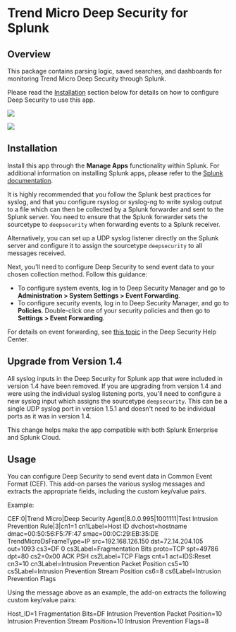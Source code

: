 Trend Micro Deep Security for Splunk
=========================

Overview
--------
This package contains parsing logic, saved searches, and dashboards for monitoring Trend Micro Deep Security through Splunk.

Please read the [Installation](#installation) section below for details on how to configure Deep Security to use this app.

![](/screenshots/antimalware_dashboard.png) 

![](/screenshots/ips_dashboard.png)

<a name="installation"></a>Installation
------------
Install this app through the **Manage Apps** functionality within Splunk. For additional information on installing Splunk apps, please refer to the [Splunk documentation](https://docs.splunk.com/Documentation).

It is highly recommended that you follow the Splunk best practices for syslog, and that you configure rsyslog or syslog-ng to write syslog output to a file which can then be collected by a Splunk forwarder and sent to the Splunk server. You need to ensure that the Splunk forwarder sets the sourcetype to <code>deepsecurity</code> when forwarding events to a Splunk receiver.

Alternatively, you can set up a UDP syslog listener directly on the Splunk server and configure it to assign the sourcetype <code>deepsecurity</code> to all messages received.

Next, you'll need to configure Deep Security to send event data to your chosen collection method. Follow this guidance:

* To configure system events, log in to Deep Security Manager and go to **Administration > System Settings > Event Forwarding**.
* To configure security events, log in to Deep Security Manager, and go to **Policies**. Double-click one of your security policies and then go to **Settings > Event Forwarding**.

For details on event forwarding, see [this topic](https://help.deepsecurity.trendmicro.com/siem-syslog-forwarding-secure.html) in the Deep Security Help Center.

Upgrade from Version 1.4
------------
All syslog inputs in the Deep Security for Splunk app that were included in version 1.4 have been removed. If you are upgrading from version 1.4 and were using the individual syslog listening ports, you'll need to configure a new syslog input which assigns the sourcetype <code>deepsecurity</code>. This can be a single UDP syslog port in version 1.5.1 and doesn't need to be individual ports as it was in version 1.4.

This change helps make the app compatible with both Splunk Enterprise and Splunk Cloud.

Usage
------------
You can configure Deep Security to send event data in Common Event Format (CEF). This add-on parses the various syslog messages and extracts the appropriate fields, including the custom key/value pairs.

Example:

CEF:0|Trend Micro|Deep Security Agent|8.0.0.995|1001111|Test Intrusion Prevention Rule|3|cn1=1 cn1Label=Host ID dvchost=hostname dmac=00:50:56:F5:7F:47 smac=00:0C:29:EB:35:DE TrendMicroDsFrameType=IP src=192.168.126.150 dst=72.14.204.105 out=1093 cs3=DF 0 cs3Label=Fragmentation Bits proto=TCP spt=49786 dpt=80 cs2=0x00 ACK PSH cs2Label=TCP Flags cnt=1 act=IDS:Reset cn3=10 cn3Label=Intrusion Prevention Packet Position cs5=10 cs5Label=Intrusion Prevention Stream Position cs6=8 cs6Label=Intrusion Prevention Flags

Using the message above as an example, the add-on extracts the following custom key/value pairs:

Host_ID=1
Fragmentation Bits=DF
Intrusion Prevention Packet Position=10
Intrusion Prevention Stream Position=10
Intrusion Prevention Flags=8
